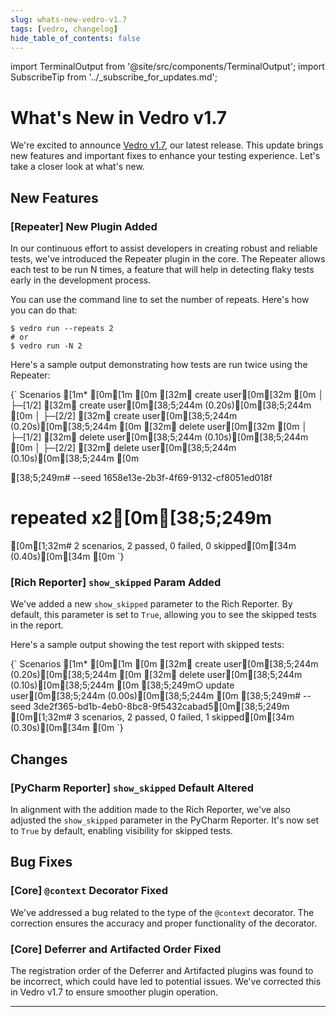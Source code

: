 ```yaml
---
slug: whats-new-vedro-v1.7
tags: [vedro, changelog]
hide_table_of_contents: false
---
```


import TerminalOutput from '@site/src/components/TerminalOutput';
import SubscribeTip from '../_subscribe_for_updates.md';

# What's New in Vedro v1.7

We're excited to announce [Vedro v1.7](https://pypi.org/project/vedro/), our latest release. This update brings new features and important fixes to enhance your testing experience. Let's take a closer look at what's new.

<!--truncate-->

## New Features

### [Repeater] New Plugin Added

In our continuous effort to assist developers in creating robust and reliable tests, we've introduced the Repeater plugin in the core. The Repeater allows each test to be run N times, a feature that will help in detecting flaky tests early in the development process.

You can use the command line to set the number of repeats. Here's how you can do that:

```shell
$ vedro run --repeats 2
# or
$ vedro run -N 2
```

Here's a sample output demonstrating how tests are run twice using the Repeater:

<TerminalOutput>
{`
Scenarios
[1m* [0m[1m
[0m [32m✔ create user[0m[32m
[0m │
 ├─[1/2] [32m✔ create user[0m[38;5;244m (0.20s)[0m[38;5;244m
[0m │
 ├─[2/2] [32m✔ create user[0m[38;5;244m (0.20s)[0m[38;5;244m
[0m 
 [32m✔ delete user[0m[32m
[0m │
 ├─[1/2] [32m✔ delete user[0m[38;5;244m (0.10s)[0m[38;5;244m
[0m │
 ├─[2/2] [32m✔ delete user[0m[38;5;244m (0.10s)[0m[38;5;244m
[0m 
 
[38;5;249m# --seed 1658e13e-2b3f-4f69-9132-cf8051ed018f
# repeated x2[0m[38;5;249m
[0m[1;32m# 2 scenarios, 2 passed, 0 failed, 0 skipped[0m[34m (0.40s)[0m[34m
[0m
`}
</TerminalOutput>

### [Rich Reporter] `show_skipped` Param Added

We've added a new `show_skipped` parameter to the Rich Reporter. By default, this parameter is set to `True`, allowing you to see the skipped tests in the report.

Here's a sample output showing the test report with skipped tests:

<TerminalOutput>
{`
Scenarios
[1m* [0m[1m
[0m [32m✔ create user[0m[38;5;244m (0.20s)[0m[38;5;244m
[0m [32m✔ delete user[0m[38;5;244m (0.10s)[0m[38;5;244m
[0m [38;5;249m○ update user[0m[38;5;244m (0.00s)[0m[38;5;244m
[0m 
[38;5;249m# --seed 3de2f365-bd1b-4eb0-8bc8-9f5432cabad5[0m[38;5;249m
[0m[1;32m# 3 scenarios, 2 passed, 0 failed, 1 skipped[0m[34m (0.30s)[0m[34m
[0m
`}
</TerminalOutput>

## Changes

### [PyCharm Reporter] `show_skipped` Default Altered

In alignment with the addition made to the Rich Reporter, we've also adjusted the `show_skipped` parameter in the PyCharm Reporter. It's now set to `True` by default, enabling visibility for skipped tests.

## Bug Fixes

### [Core] `@context` Decorator Fixed

We've addressed a bug related to the type of the `@context` decorator. The correction ensures the accuracy and proper functionality of the decorator.

### [Core] Deferrer and Artifacted Order Fixed

The registration order of the Deferrer and Artifacted plugins was found to be incorrect, which could have led to potential issues. We've corrected this in Vedro v1.7 to ensure smoother plugin operation.

---

<SubscribeTip />
